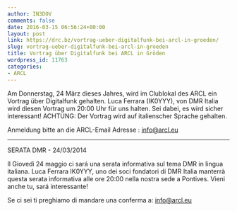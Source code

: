 ```yaml
---
author: IN3DOV
comments: false
date: 2016-03-15 06:56:24+00:00
layout: post
link: https://drc.bz/vortrag-ueber-digitalfunk-bei-arcl-in-groeden/
slug: vortrag-ueber-digitalfunk-bei-arcl-in-groeden
title: Vortrag über Digitalfunk bei ARCL in Gröden
wordpress_id: 11763
categories:
- ARCL
---
```


Am Donnerstag, 24 März dieses Jahres, wird im Clublokal des ARCL ein Vortrag über Digitalfunk gehalten. Luca Ferrara (IK0YYY), von DMR Italia wird diesen Vortrag um 20:00 Uhr für uns halten. Sei dabei, es wird sicher interessant!
ACHTUNG: Der Vortrag wird auf italienscher Sprache gehalten.







Anmeldung bitte an die ARCL-Email Adresse : info@arcl.eu

***************************

SERATA DMR - 24/03/2014

Il Giovedì 24 maggio ci sará una serata informativa sul tema DMR in lingua italiana. Luca Ferrara IK0YYY, uno dei soci fondatori di DMR Italia manterrà questa serata informativa alle ore 20:00 nella nostra sede a Pontives.
Vieni anche tu, sará interessante!

Se ci sei ti preghiamo di mandare una conferma a: info@arcl.eu





